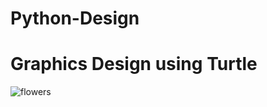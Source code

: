 # Python-Design
# Graphics Design using Turtle
![flowers](https://user-images.githubusercontent.com/72095437/181933854-a155cfae-f55b-4466-98b5-8ce8d948c369.png)
